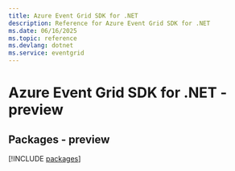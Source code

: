 ```yaml
---
title: Azure Event Grid SDK for .NET
description: Reference for Azure Event Grid SDK for .NET
ms.date: 06/16/2025
ms.topic: reference
ms.devlang: dotnet
ms.service: eventgrid
---
```

# Azure Event Grid SDK for .NET - preview
## Packages - preview
[!INCLUDE [packages](event-grid-index.md)]